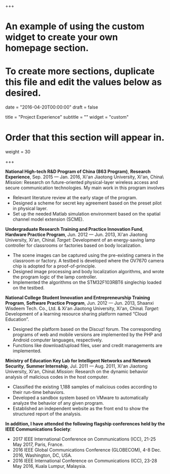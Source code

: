 +++
# An example of using the custom widget to create your own homepage section.
# To create more sections, duplicate this file and edit the values below as desired.

date = "2016-04-20T00:00:00"
draft = false

title = "Project Experience"
subtitle = ""
widget = "custom"

# Order that this section will appear in.
weight = 30

+++

**National High-tech R\&D Program of China (863 Program)**, **Research Experience**, Sep. 2015 — Jan. 2016, Xi'an Jiaotong University, Xi'an, China\\
_Mission:_ Research on future-oriented physical-layer wireless access and secure communication technologies. My main work in this program involves

- Relevant literature review at the early stage of the program. 
- Designed a scheme for secret key agreement based on the preset pilot in physical layer. 
- Set up the needed Matlab simulation environment based on the spatial channel model extension (SCME). 



**Undergraduate Research Training and Practice Innovation Fund**, **Hardware Practice Program**, Jun. 2012 — Jun. 2013, Xi'an Jiaotong University, Xi'an, China\\
_Target:_ Development of an energy-saving lamp controller for classrooms or factories based on body localization.

- The scene images can be captured using the pre-existing camera in the classroom or factory. A testbed is developed where the OV7670 camera chip is adopted for a proof-of-principle.  
- Designed image processing and body localization algorithms, and wrote the program logic of the lamp controller.
- Implemented the algorithms on the STM32F103RBT6 singlechip loaded on the testbed.



**National College Student Innovation and Entrepreneurship Training Program**, **Software Practice Program**, Jun. 2012 — Jun. 2013, Shaanxi Wisdeem Tech. Co., Ltd. \& Xi'an Jiaotong University, Xi'an, China\\
_Target:_ Development of a learning resource sharing platform named “Cloud Education”.

- Designed the platform based on the Discuz! forum. The corresponding programs of web and mobile versions are implemented by the PHP and Android computer languages, respectively.
- Functions like download/upload files, user and credit managements are implemented.



**Ministry of Education Key Lab for Intelligent Networks and Network Security**, **Summer Internship**, Jul. 2011 — Aug. 2011, Xi'an Jiaotong University, Xi'an, China\\
_Mission:_ Research on the dynamic behavior analysis of malicious codes in the host computer.

- Classified the existing 1,188 samples of malicious codes according to their run-time behaviors. 
- Developed a sandbox system based on VMware to automatically analyze the behavior of any given program. 
- Established an independent website as the front end to show the structured report of the analysis. 



**In addition, I have attended the following flagship conferences held by the IEEE Communications Society**:

- 2017 IEEE International Conference on Communications (ICC), 21-25 May 2017, Paris, France.
- 2016 IEEE Global Communications Conference (GLOBECOM), 4-8 Dec. 2016, Washington, DC, USA.
- 2016 IEEE International Conference on Communications (ICC), 23-28 May 2016, Kuala Lumpur, Malaysia.



